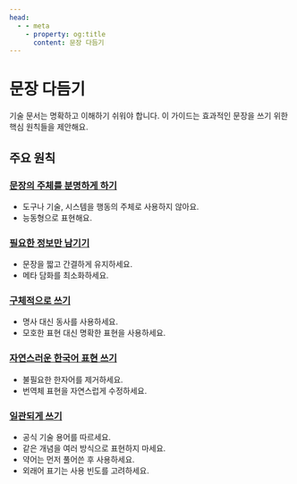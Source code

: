 ```yaml
---
head:
  - - meta
    - property: og:title
      content: 문장 다듬기
---
```


# 문장 다듬기

기술 문서는 명확하고 이해하기 쉬워야 합니다. 이 가이드는 효과적인 문장을 쓰기 위한 핵심 원칙들을 제안해요.

## 주요 원칙

### [문장의 주체를 분명하게 하기](./subject.mdx)

- 도구나 기술, 시스템을 행동의 주체로 사용하지 않아요.
- 능동형으로 표현해요.

### [필요한 정보만 남기기](./compactness.mdx)

- 문장을 짧고 간결하게 유지하세요.
- 메타 담화를 최소화하세요.

### [구체적으로 쓰기](./concreteness.md)

- 명사 대신 동사를 사용하세요.
- 모호한 표현 대신 명확한 표현을 사용하세요.

### [자연스러운 한국어 표현 쓰기](./natural-kor-expression.mdx)

- 불필요한 한자어를 제거하세요.
- 번역체 표현을 자연스럽게 수정하세요.

### [일관되게 쓰기](./consistency.mdx)

- 공식 기술 용어를 따르세요.
- 같은 개념을 여러 방식으로 표현하지 마세요.
- 약어는 먼저 풀어쓴 후 사용하세요.
- 외래어 표기는 사용 빈도를 고려하세요.



